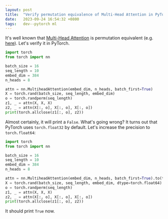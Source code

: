 ```yaml
---
layout: post
title:  "Verify permutation equivalence of Multi-Head Attention in PyTorch"
date:   2023-09-24 16:54:32 +0800
tags:   dev--pytorch ml
---
```


It's well known that [Multi-Head Attention](https://arxiv.org/abs/1706.03762) is permutation equivalent (e.g. [here](https://uvadlc-notebooks.readthedocs.io/en/latest/tutorial_notebooks/tutorial6/Transformers_and_MHAttention.html)).
Let's verify it in PyTorch.

```python
import torch
from torch import nn

batch_size = 16
seq_length = 10
embed_dim = 384
n_heads = 8

attn = nn.MultiheadAttention(embed_dim, n_heads, batch_first=True)
X = torch.rand(batch_size, seq_length, embed_dim)
o = torch.randperm(seq_length)
z1, _ = attn(X, X, X)
z2, _ = attn(X[:, o], X[:, o], X[:, o])
print(torch.allclose(z1[:, o], z2))
```

Almost certainly, it will print a `False`.
What's going wrong?
It turns out that PyTorch uses `torch.float32` by default.
Let's increase the precision to `torch.float64`:

```python
import torch
from torch import nn

batch_size = 16
seq_length = 10
embed_dim = 384
n_heads = 8

attn = nn.MultiheadAttention(embed_dim, n_heads, batch_first=True).to(torch.float64)
X = torch.rand(batch_size, seq_length, embed_dim, dtype=torch.float64)
o = torch.randperm(seq_length)
z1, _ = attn(X, X, X)
z2, _ = attn(X[:, o], X[:, o], X[:, o])
print(torch.allclose(z1[:, o], z2))
```

It should print `True` now.
